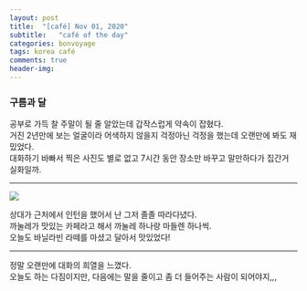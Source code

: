 ```yaml
---
layout: post
title:  "[café] Nov 01, 2020"
subtitle:   "café of the day"
categories: bonvoyage
tags: korea café
comments: true
header-img: 
---
```


### 구름과 달
  
공부로 가득 찰 주말이 될 줄 알았는데 갑작스럽게 약속이 잡혔다.  
거진 2년만에 보는 얼굴이라 어색하지 않을지 걱정아닌 걱정을 했는데 오랜만에 봐도 재밌었다.  
대화하기 바빠서 찍은 사진도 별로 없고 7시간 동안 장소만 바꾸고 말만하다가 집간거 실화일까.  

---
<img src="https://ataraxiady.github.io/assets/img/bonvoyage/korea/2020-11-01-cafe1.jpeg"> 
    
상대가 근처에서 인턴을 했어서 난 그저 졸졸 따라다녔다.  
까눌레가 맛있는 카페라고 해서 까눌레 하나랑 마들렌 하나씩.  
오늘도 바닐라빈 라떼를 마셨고 달아서 맛있었다!  

---
  
정말 오랜만에 대화의 희열을 느꼈다.  
오늘도 하는 다짐이지만, 다음에는 말을 줄이고 좀 더 들어주는 사람이 되어야지,,, 